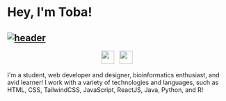 # Hey, I'm Toba!


## [![header](https://i.imgur.com/bA4duaZ.png)](https://tobaojo.com)
<p align="center">
<a href="https://tobaojo.com"><img height="30" src="https://i.imgur.com/6NGCVuk.png"></a>&nbsp;&nbsp;
<a href="https://www.linkedin.com/in/toba-ojo/"><img height="30" src="https://i.imgur.com/mg7Rj32.png"></a>
</p>

I'm a student, web developer and designer, bioinformatics enthusiast, and avid learner!
I work with a variety of technologies and languages, such as HTML, CSS, TailwindCSS, JavaScript, ReactJS, Java, Python, and R!


<!--
**Toba-O/Toba-O** is a ✨ _special_ ✨ repository because its `README.md` (this file) appears on your GitHub profile.

Here are some ideas to get you started:

- 🔭 I’m currently working on ...
- 🌱 I’m currently learning ...
- 👯 I’m looking to collaborate on ...
- 🤔 I’m looking for help with ...
- 💬 Ask me about ...
- 📫 How to reach me: ...
- 😄 Pronouns: ...
- ⚡ Fun fact: ...
-->
